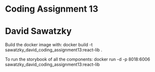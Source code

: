# Coding Assignment 13

# David Sawatzky

Build the docker image with:
docker build -t sawatzky_david_coding_assignment13:react-lib .

To run the storybook of all the components:
docker run -d -p 8018:6006 sawatzky_david_coding_assignment13:react-lib
